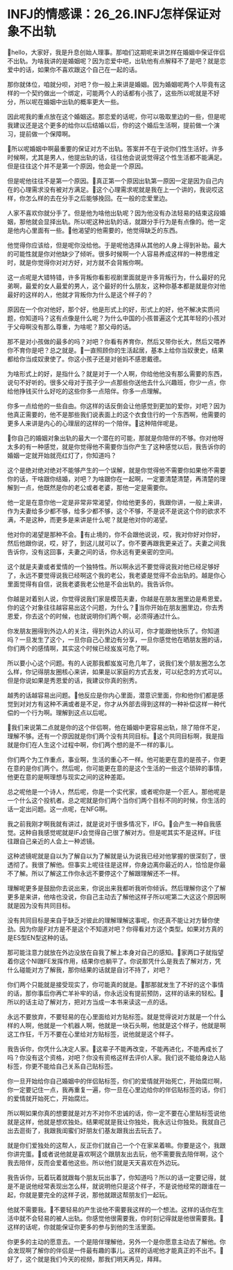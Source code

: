 # INFJ的情感课：26_26.INFJ怎样保证对象不出轨

🎼hello，大家好，我是升息创始人理事。那咱们这期呢来讲怎样在婚姻中保证伴侣不出轨。为啥我讲的是婚姻呢？因为恋爱中吧，出轨他有点解释不了是吧？就是恋爱中的话，如果你不喜欢跟这个自己在一起的话。

那你就体位，咱就分呗，对吧？你一般上来讲是婚姻。因为婚姻呢两个人毕竟有这样的一个契约做出一个绑定，可能两个人的话都有小孩了，这些所以呢就是不好分，所以呢在婚姻中出轨的概率更大一些。

因此呢我的重点放在这个婚姻这。那恋爱的话呢，你可以吸取里边的一些，但是呢我建议还是这个更多的给你以后结婚以后，你的这个婚后生活啊，提前做一个演习，提前做一个保障啊。

🎼所以呢婚姻中啊最重要的保证对方不出轨。答案并不在于说你们性生活好。许多时候啊，尤其是男人，他提出轨的话，往往他会说说觉得这个性生活都不能满足。但是往往这个并不是第一个原因，他会是一个原因。

但是呢他往往不是第一个原因。🎼真正第一个原因出轨第一原因一定是因为自己内在的心理需求没有被对方满足。🎼这个心理需求呢就是我在上一个讲的，我说哎这样，你怎么样的去在分手之后能够挽回。在一般的恋爱里边。

人家不喜欢你就分手了。但是他为啥他出轨呢？因为他没有办法轻易的结束这段婚姻，那他就会显择出轨。所以呢这种出轨的话，就跟分手行为是有点像的。他一定是他内心里面有一些。🎼他渴望的他需要的，他觉得缺乏的东西。

他觉得你应该给，但是呢你没给他。于是呢他选择从其他的人身上得到补助。最大的可能性就是你对他缺少了倾听。很多时候啊一个人容易养成这样的一种思维定时，就是你觉得你对对方好，对方就不会背叛你啊。

这一点呢是大错特错，许多背叛你看影视剧里面就是许多背叛行为，什么最好的兄弟啊，最爱的女人最爱的男人，这个最好的什么朋友，这种你基本都是就是你对他最好的这样的人，他就才背叛你为什么是这个样子的？

原因在一个你对他好，那个好，他是形式上的好，形式上的好，他不解决实质问题，你知道吗？这有点像是什么呢？为什么中国的小孩普遍这个尤其年轻的小孩对于父母啊没有那么尊重，为啥呢？那父母的话。

那不是对小孩做的最多的吗？对吧？你看有养育你，然后又带你长大，然后又喂养你不育你是吧？总之就是。🎼一直照顾你的生活起居，基本上给你当奴隶史，结果都给你当成奴隶使了。你这小孩子还是对爸妈不感恩戴德。

为啥形式上的好，是指什么？就是对于一个人啊，你给他他没有那么需要的东西，说句不好听的。很多父母对于孩子少一点那些你送他去什么兴趣班，你少一点，你给他挣钱买什么好吃的这些你多一点陪伴。你多一点理解。

你多一点给他的一些自由。你这样的话反倒会让他感觉到更加的爱你，对吧？因为他真正需要的，他不是那些我们说表面上的这个衣食住行的一个东西啊，他需要的更多人来讲是内心的心理层的这样的一个陪伴。🎼这种陪伴呢是。

🎼你自己的婚姻对象出轨的最大一个潜在的可能，那就是你陪伴的不够。你对他呀太多的有一种感觉，就是你觉得他不需要你当你产生了这种感觉以后，我告诉你的婚姻一定就开始就亮红灯了，你知道吗？

这个是绝对绝对绝对不能够产生的一个误解，就是你觉得他不需要你如果他不需要你的话，干啥跟你结婚，对吧？为啥跟你在一起啊，一定要清楚清楚，再清楚的理解到一点，他既然是你的老公或者老婆，那他一定是需要你。

他一定是在意你他一定是非常非常渴望，你给他更多的，我跟你讲，一般上来讲，作为夫妻给多少都不够，给多少都不够，这个不够，不是说不是说这个你的欲求不满，不是这种，而更多是来讲是什么呢？就是他对你的渴望。

他对你的渴望是那种不会。🎼有止境的，你不会跟他说说，哎，我对你好对你好，然后他跟你说，哎，好了，到这儿就可以了。你不要再跟我更亲近了。夫妻之间我告诉你，没有这回事，夫妻之间的话，你永远有更亲密的空间。

这个就是夫妻或者爱情的一个独特性。所以啊永远不要觉得说我对他已经足够好了，永远不要觉得说我已经啊这个我的老公，我老婆是觉得不会出轨的。越是你心里面觉得有自信，说我老婆我老公他是不会出轨的。我告诉你。

你越是对着别人说，你觉得说我们家是模范夫妻，你越是在朋友圈里边是希恩爱。你的这个对象往往越容易出这个问题，为什么？🎼当你开始在朋友圈里边，你去秀恩爱，你去这个的时候，也就说明你们两个啊，必须得通过什么。

你发朋友圈得到外边人的关注，得到外边人的认可，你才能跟他快乐了。你知道吗？一旦发生了这个，一旦你自己心里边有分享，一旦你感觉他在晒朋友圈的话，你们两个的感情啊，其实这个时候已经岌岌可危了啊。

所以要小心这个问题。有的人说那我都岌岌可危几年了，说我们发个朋友圈怎么怎么样，你记得朋友圈核心来讲，如果是以家庭的方式去发，可以纪念的方式可以。但是你说如果是秀恩爱的话，我建议你真的别秀。

越秀的话越容易出问题。🎼他反应是你内心里面，潜意识里面，你和他你们都是感觉到对对方有这种不满或者是不足，你才从外部去得到这样的一种补偿这样一种代偿的一个行为啊。理解到这点以后呢。

🎼我们来说第二点就是你的这个伴侣啊，他在婚姻中更容易出轨，除了陪伴不足，理解不够。还有一个原因就是你们两个没有共同目标。🎼这个共同目标啊，我是指就是你们在人生这个过程中啊，你们两个想的是不一样的事儿。

你们两个为工作重点，事业啊，生活的重心不一样。他可能更在意的是孩子，你更在意的是你们两个。然后呢，你可能更在意的是这个生活的一些这个琐碎的事情，他更在意的是啊理想与现实之间的这种差距。

总之呢他是一个诗人，然后呢，你是一个实代家，或者呢你是一个匠人。那他呢是一个什么这个投机者。总之呢就是你们两个当你们两个目标不同的时候，你生活的话一定出问题。这一点呢，在NFG啊。

我之前我刚才啊我就有讲过，就是说对于很多情况下，IFG。🎼会产生一种自我感觉。这种自我感觉呢就是IFJ会觉得自己很了解对方。但是呢其实不是这样。IF往往跟自己亲近的人会上一种滤镜。

这种滤镜呢就是自以为了解自以为了解就是认为说我已经对他掌握的很深刻了，很透彻了。我很了解他。但事实上呢往往是这样，你身边离你最近的人，恰恰是你最不了解。所以了解这工作你永远不要停这个了解跟理解还不一样。

理解呢更多是鼓励你去说出来，你说出来我都听我听你倾诉。然后理解你这个了解更多是来讲，他啥也没说，你自己主动去了解他这样子所以呢第二大这这个原因啊就是因为没有共同目标。

没有共同目标是来自于缺乏对彼此的理解理解这事呢，你还真不能让对方替你使劲。因为你是F对方是不是这个不知道对吧？你得看对方这个类型。如果对方真的是ES型EN型这种的话。

那可能注意力就放在外边没放在自我了解上本身对自己的感知。🎼家两口子就指望着你这个NI跟FE发挥作用，结果你也躺平了。你说那凭什么是我去了解对方，凭什么碰能对方了解我，那你结果的话就是自讨不持了，对吧？

你们两个只能就是接受现实了，你可能真的就是。🎼那那就发生了不好的这个事情的话，那你事后你再亡羊补牢的话，你永远没有提前预防，这样的话来的轻松。🎼所以的话主动了解对方，把对方当成一本书来读这一点的话。

永远不要放弃，不要轻易的在心里面给对方贴标签。就是觉得说对方就是一个什么样的人啊，他就是一个机器人啊，他就是一块石头啊，他就是这个样子，他就是啊这工作狂，千万不要在心里给对方贴标签，说他就是这个样子。

我告诉你，你凭什么决定人家。🎼这辈子不能再改变，不能再进化，不能再成长了吗？你没有这个资格，对吧？你没有资格这样去评价人家。我们说不能给身边人贴标签，你更不能给自己关系自己贴标签。

你一旦开始给你自己婚姻中的伴侣贴标签，你们的爱情就开始死亡，开始腐烂啊，你一定要记住一点，我再重复一遍，你一旦在心里边给你的伴侣贴标签的话，你们的爱情就开始死亡，开始腐烂。

所以啊如果你真的想要就是对方不对你不忠诚的话，你一定不要在心里贴标签说他就是这样，他就是想欢独处。结果呢就是我让你独处，我永远让你独处。我就自己出去逛街了，我跟我闺蜜们好朋友们基友跟我出去玩去了。

就是你们爱独处的这帮人，反正你们就自己一个个在家呆着嘛。你要是这个，我跟你讲完蛋。🎼或者说他就是喜欢啊这个跟朋友出去玩，他不需要我去陪伴啊，这个我去陪伴，反而会爱着他这些。所以他们就是天天喜欢在外边玩。

我告诉你，玩着玩着就跟每个朋友玩出事了，你知道吗？所以的话一定要记得，就是不是说他经常表现出怎么样，就说明他只是这个样子，不是说他经常的跟谁在一起，你就是要完全的这样子说，那他就跟这帮朋友们一起玩。

他就不需要我。🎼不要轻易的产生说他不需要我这样的一个想法。这样的话你在生活中就不会轻易的被人出轨。你感觉他很需要我，你时刻记得就是他很需要我。🎼这样的话呢，你就能保证你更多的参与到他的生活里面。

你更多的主动的愿意去。一个是陪伴理解他，另外一个是你愿意主动去了解他。你会发现啊了解你的伴侣是一件最有趣的事儿。这样的话呢他才能真正的不出不。🎼好了，这个就是我们今天的视频，那我们明天再见，拜拜。


